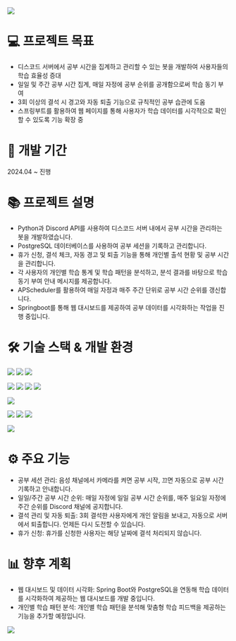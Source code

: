 <img src= "https://capsule-render.vercel.app/api?type=waving&height=300&color=gradient&text=공부시간%20관리%20시스템&desc=디스코드%20봇과%20웹%20대시보드를%20통한%20학습%20데이터%20관리&descAlign=50&descAlignY=59&descSize=20.1&fontSize=80&section=header&reversal=true&textBg=false&animation=fadeIn&fontAlign=50&fontAlignY=45" />


# 💻 프로젝트 목표
- 디스코드 서버에서 공부 시간을 집계하고 관리할 수 있는 봇을 개발하여 사용자들의 학습 효율성 증대
- 일일 및 주간 공부 시간 집계, 매일 자정에 공부 순위를 공개함으로써 학습 동기 부여
- 3회 이상의 결석 시 경고와 자동 퇴출 기능으로 규칙적인 공부 습관에 도움
- 스프링부트를 활용하여 웹 페이지를 통해 사용자가 학습 데이터를 시각적으로 확인할 수 있도록 기능 확장 중


# 📆 개발 기간
2024.04 ~ 진행 


# 📚 프로젝트 설명
- Python과 Discord API를 사용하여 디스코드 서버 내에서 공부 시간을 관리하는 봇을 개발하였습니다.
- PostgreSQL 데이터베이스를 사용하여 공부 세션을 기록하고 관리합니다.
- 휴가 신청, 결석 체크, 자동 경고 및 퇴출 기능을 통해 개인별 출석 현황 및 공부 시간을 관리합니다.
- 각 사용자의 개인별 학습 통계 및 학습 패턴을 분석하고, 분석 결과를 바탕으로 학습 동기 부여 안내 메시지를 제공합니다.
- APScheduler를 활용하여 매일 자정과 매주 주간 단위로 공부 시간 순위를 갱신합니다.
- Springboot를 통해 웹 대시보드를 제공하여 공부 데이터를 시각화하는 작업을 진행 중입니다.


# 🛠 기술 스택 & 개발 환경
<img src="https://img.shields.io/badge/java-007396?style=for-the-badge&logo=java&logoColor=white"> <img src="https://img.shields.io/badge/springboot-6DB33F?style=for-the-badge&logo=spring&logoColor=white"> <img src="https://img.shields.io/badge/python-3776AB?style=for-the-badge&logo=python&logoColor=white"> 

<img src="https://img.shields.io/badge/html5-E34F26?style=for-the-badge&logo=html5&logoColor=white"> <img src="https://img.shields.io/badge/javascript-F7DF1E?style=for-the-badge&logo=javascript&logoColor=black"> <img src="https://img.shields.io/badge/css-1572B6?style=for-the-badge&logo=css3&logoColor=white"> <img src="https://img.shields.io/badge/bootstrap-7952B3?style=for-the-badge&logo=bootstrap&logoColor=white">

<img src="https://img.shields.io/badge/PostgreSQL-4169E1?style=for-the-badge&logo=postgresql&logoColor=white">

<img src="https://img.shields.io/badge/github-181717?style=for-the-badge&logo=github&logoColor=white"> <img src="https://img.shields.io/badge/git-F05032?style=for-the-badge&logo=git&logoColor=white"> <img src="https://img.shields.io/badge/notion-000000?style=for-the-badge&logo=notion&logoColor=white">

<img src="https://img.shields.io/badge/Heroku-430098?style=for-the-badge&logo=heroku&logoColor=white">


# ⚙ 주요 기능
- 공부 세션 관리: 음성 채널에서 카메라를 켜면 공부 시작, 끄면 자동으로 공부 시간 기록하고 안내합니다.
- 일일/주간 공부 시간 순위: 매일 자정에 일일 공부 시간 순위를, 매주 일요일 자정에 주간 순위를 Discord 채널에 공지합니다.
- 결석 관리 및 자동 퇴출: 3회 결석한 사용자에게 개인 알림을 보내고, 자동으로 서버에서 퇴출합니다. 언제든 다시 도전할 수 있습니다.
- 휴가 신청: 휴가를 신청한 사용자는 해당 날짜에 결석 처리되지 않습니다.
  

# 📊 향후 계획
- 웹 대시보드 및 데이터 시각화: Spring Boot와 PostgreSQL을 연동해 학습 데이터를 시각화하여 제공하는 웹 대시보드를 개발 중입니다.
- 개인별 학습 패턴 분석: 개인별 학습 패턴을 분석해 맞춤형 학습 피드백을 제공하는 기능을 추가할 예정입니다.

<img src="https://capsule-render.vercel.app/api?type=waving&color=timeAuto&height=150&section=footer" /> 
